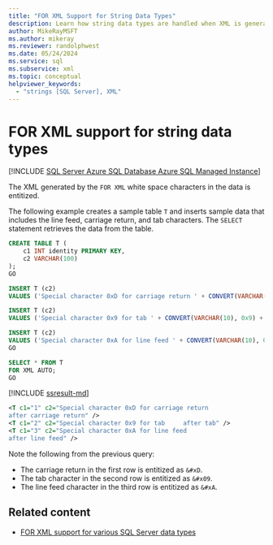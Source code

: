 ```yaml
---
title: "FOR XML Support for String Data Types"
description: Learn how string data types are handled when XML is generated by the FOR XML clause in a SQL query.
author: MikeRayMSFT
ms.author: mikeray
ms.reviewer: randolphwest
ms.date: 05/24/2024
ms.service: sql
ms.subservice: xml
ms.topic: conceptual
helpviewer_keywords:
  - "strings [SQL Server], XML"
---
```

# FOR XML support for string data types

[!INCLUDE [SQL Server Azure SQL Database Azure SQL Managed Instance](../../includes/applies-to-version/sql-asdb-asdbmi.md)]

The XML generated by the `FOR XML` white space characters in the data is entitized.

The following example creates a sample table `T` and inserts sample data that includes the line feed, carriage return, and tab characters. The `SELECT` statement retrieves the data from the table.

```sql
CREATE TABLE T (
    c1 INT identity PRIMARY KEY,
    c2 VARCHAR(100)
);
GO

INSERT T (c2)
VALUES ('Special character 0xD for carriage return ' + CONVERT(VARCHAR(10), 0xD) + ' after carriage return');

INSERT T (c2)
VALUES ('Special character 0x9 for tab ' + CONVERT(VARCHAR(10), 0x9) + ' after tab');

INSERT T (c2)
VALUES ('Special character 0xA for line feed ' + CONVERT(VARCHAR(10), 0xA) + ' after line feed');
GO

SELECT * FROM T
FOR XML AUTO;
GO
```

[!INCLUDE [ssresult-md](../../includes/ssresult-md.md)]

```xml
<T c1="1" c2="Special character 0xD for carriage return
after carriage return" />
<T c1="2" c2="Special character 0x9 for tab     after tab" />
<T c1="3" c2="Special character 0xA for line feed
after line feed" />
```

Note the following from the previous query:

- The carriage return in the first row is entitized as `&#xD`.
- The tab character in the second row is entitized as `&#x09`.
- The line feed character in the third row is entitized as `&#xA`.

## Related content

- [FOR XML support for various SQL Server data types](for-xml-support-for-various-sql-server-data-types.md)
